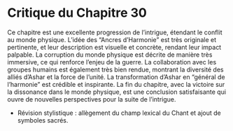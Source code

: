 # Critique du Chapitre 30

Ce chapitre est une excellente progression de l’intrigue, étendant le conflit au monde physique. L’idée des “Ancres d’Harmonie” est très originale et pertinente, et leur description est visuelle et concrète, rendant leur impact palpable.
La corruption du monde physique est décrite de manière très immersive, ce qui renforce l’enjeu de la guerre. La collaboration avec les groupes humains est également très bien rendue, montrant la diversité des alliés d’Ashar et la force de l’unité.
La transformation d’Ashar en “général de l’harmonie” est crédible et inspirante. La fin du chapitre, avec la victoire sur la dissonance dans le monde physique, est une conclusion satisfaisante qui ouvre de nouvelles perspectives pour la suite de l’intrigue.
- Révision stylistique : allègement du champ lexical du Chant et ajout de symboles sacrés.
